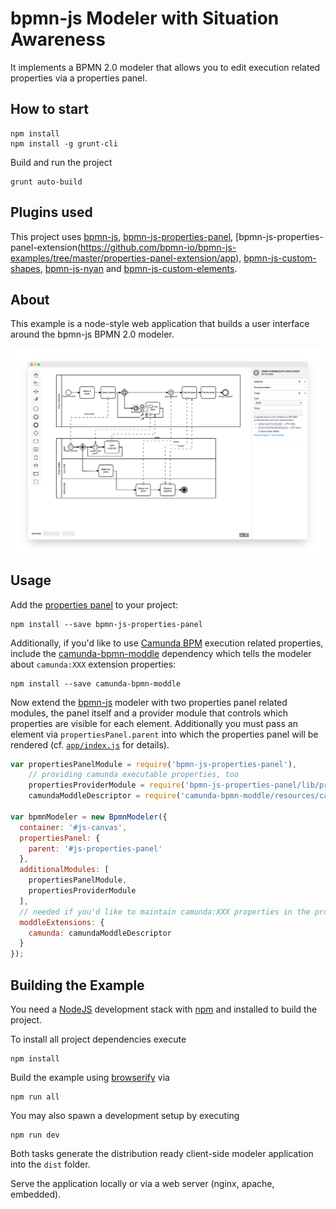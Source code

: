 # bpmn-js Modeler with Situation Awareness

It implements a BPMN 2.0 modeler that allows you to edit execution related properties via a properties panel.

## How to start
```
npm install 
npm install -g grunt-cli
```
Build and run the project
```
grunt auto-build
```

## Plugins used

This project uses [bpmn-js](https://github.com/bpmn-io/bpmn-js), [bpmn-js-properties-panel](https://github.com/bpmn-io/bpmn-js-properties-panel), [bpmn-js-properties-panel-extension(https://github.com/bpmn-io/bpmn-js-examples/tree/master/properties-panel-extension/app), [bpmn-js-custom-shapes](https://github.com/bpmn-io/bpmn-js-example-custom-shapes), [bpmn-js-nyan](https://github.com/bpmn-io/bpmn-js-nyan) and [bpmn-js-custom-elements](https://github.com/bpmn-io/bpmn-js-examples/tree/master/custom-elements).

## About

This example is a node-style web application that builds a user interface around the bpmn-js BPMN 2.0 modeler.

![demo application screenshot](https://raw.githubusercontent.com/bpmn-io/bpmn-js-examples/master/properties-panel/docs/screenshot.png "Screenshot of the modeler + properties panel example")


## Usage

Add the [properties panel](https://github.com/bpmn-io/bpmn-js-properties-panel) to your project:

```
npm install --save bpmn-js-properties-panel
```

Additionally, if you'd like to use [Camunda BPM](https://camunda.org) execution related properties, include the [camunda-bpmn-moddle](https://github.com/camunda/camunda-bpmn-moddle) dependency which tells the modeler about `camunda:XXX` extension properties:

```
npm install --save camunda-bpmn-moddle
```

Now extend the [bpmn-js](https://github.com/bpmn-io/bpmn-js) modeler with two properties panel related modules, the panel itself and a provider module that controls which properties are visible for each element. Additionally you must pass an element via `propertiesPanel.parent` into which the properties panel will be rendered (cf. [`app/index.js`](https://github.com/bpmn-io/bpmn-js-examples/blob/master/properties-panel/app/index.js#L16) for details).

```javascript
var propertiesPanelModule = require('bpmn-js-properties-panel'),
    // providing camunda executable properties, too
    propertiesProviderModule = require('bpmn-js-properties-panel/lib/provider/camunda'),
    camundaModdleDescriptor = require('camunda-bpmn-moddle/resources/camunda');

var bpmnModeler = new BpmnModeler({
  container: '#js-canvas',
  propertiesPanel: {
    parent: '#js-properties-panel'
  },
  additionalModules: [
    propertiesPanelModule,
    propertiesProviderModule
  ],
  // needed if you'd like to maintain camunda:XXX properties in the properties panel
  moddleExtensions: {
    camunda: camundaModdleDescriptor
  }
});
```


## Building the Example

You need a [NodeJS](http://nodejs.org) development stack with [npm](https://npmjs.org) and installed to build the project.

To install all project dependencies execute

```
npm install
```

Build the example using [browserify](http://browserify.org) via

```
npm run all
```

You may also spawn a development setup by executing

```
npm run dev
```

Both tasks generate the distribution ready client-side modeler application into the `dist` folder.

Serve the application locally or via a web server (nginx, apache, embedded).
